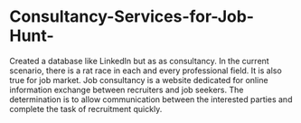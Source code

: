 # Consultancy-Services-for-Job-Hunt-
Created a database like LinkedIn but as as consultancy.
In the current scenario, there is a rat race in each and every professional field. It is also true for job market. Job consultancy is a website dedicated for online information exchange between recruiters and job seekers. The determination is to allow communication between the interested parties and complete the task of recruitment quickly.
